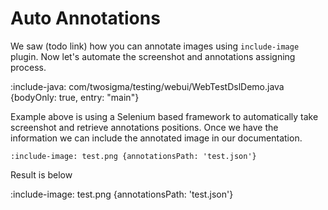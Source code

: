 # Auto Annotations

We saw (todo link) how you can annotate images using `include-image` plugin.
Now let's automate the screenshot and annotations assigning process.

:include-java: com/twosigma/testing/webui/WebTestDslDemo.java {bodyOnly: true, entry: "main"}

Example above is using a Selenium based framework to automatically take screenshot and retrieve annotations positions. 
Once we have the information we can include the annotated image in our documentation.

    :include-image: test.png {annotationsPath: 'test.json'}

Result is below 

:include-image: test.png {annotationsPath: 'test.json'}

